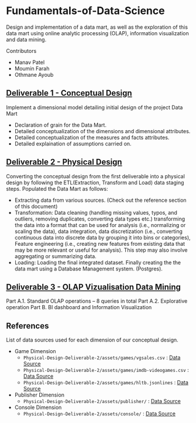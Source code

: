 # Fundamentals-of-Data-Science
Design and implementation of a data mart, as well as the exploration of this data mart using online analytic processing (OLAP), information visualization and data mining.

Contributors
- Manav Patel
- Moumin Farah
- Othmane Ayoub


## [Deliverable 1 - Conceptual Design](https://github.com/maanuw/Fundamentals-of-Data-Science/tree/main/Conceptual-Design-Deliverable-1)
Implement a dimensional model detailing initial design of the project Data Mart
- Declaration of grain for the Data Mart.
- Detailed conceptualization of the dimensions and dimensional attributes.
- Detailed conceptualization of the measures and facts attributes.
- Detailed explaination of assumptions carried on.

## [Deliverable 2 - Physical Design](https://github.com/maanuw/Fundamentals-of-Data-Science/tree/main/Physical-Design-Deliverable-2)
Converting the conceptual design from the first deliverable into a physical design by following the ETL(Extraction, Transform and Load) data staging steps.
Populated the Data Mart as follows:
- Extracting data from various sources. (Check out the reference section of this document)
- Transformation: Data cleaning (handling missing values, typos, and outliers, removing duplicates, converting data types etc.) 
transforming the data into a format that can be used for analysis (i.e., normalizing or scaling the data), data integration, data discretization (i.e., converting continuous data into discrete data by grouping it into bins or categories), Feature engineering (i.e., creating new features from existing data that may be more relevant or useful for analysis). This step may also involve aggregating or summarizing data.
- Loading: Loading the final integrated dataset.
Finally creating the the data mart using a Database Management system. (Postgres).

## [Deliverable 3 - OLAP Vizualisation Data Mining](https://github.com/maanuw/Fundamentals-of-Data-Science/tree/main/OLAP-Vizualisation-Data-Mining-Deliverable-3)

Part A.1. Standard OLAP operations – 8 queries in total
Part A.2. Explorative operation
Part B. BI dashboard and Information Visualization

## References
List of data sources used for each dimension of our conceptual design.
- Game Dimension
    - `Physical-Design-Deliverable-2/assets/games/vgsales.csv` : [Data Source](https://www.kaggle.com/datasets/gregorut/videogamesales)
    - `Physical-Design-Deliverable-2/assets/games/imdb-videogames.csv` : [Data Source](https://www.kaggle.com/datasets/muhammadadiltalay/imdb-video-games?select=imdb-videogames.csv)
    - `Physical-Design-Deliverable-2/assets/games/hltb.jsonlines` : [Data Source](https://www.kaggle.com/datasets/baraazaid/how-long-to-beat-video-games)
- Publisher Dimension
    - `Physical-Design-Deliverable-2/assets/publisher/` : [Data Source](https://vginsights.com/publishers-database)
- Console Dimension 
    - `Physical-Design-Deliverable-2/assets/console/` : [Data Source](https://www.kaggle.com/datasets/jaimepazlopes/game-console-manufactor-and-sales)
